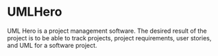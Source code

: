 # UMLHero

UML Hero is a project management software. The desired result of the project is to be able to track projects, project requirements, user stories, and UML for a software project.
